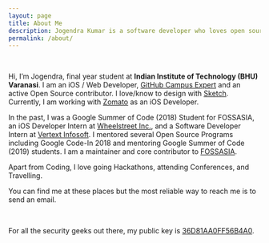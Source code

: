```yaml
---
layout: page
title: About Me
description: Jogendra Kumar is a software developer who loves open source.
permalink: /about/
---
```

<br>

Hi, I’m Jogendra, final year student at **Indian Institute of Technology (BHU) Varanasi**. I am an iOS / Web Developer, [GitHub Campus Expert](https://githubcampus.expert/jogendra/) and an active Open Source contributor. I love/know to design with [Sketch](https://www.sketchapp.com/). Currently, I am working with [Zomato](https://www.zomato.com/) as an iOS Developer.

In the past, I was a Google Summer of Code (2018) Student for FOSSASIA, an iOS Developer Intern at [Wheelstreet Inc.](https://www.wheelstreet.com/), and a Software Developer Intern at [Vertext Infosoft](https://vertexinfosoft.com/). I mentored several Open Source Programs including Google Code-In 2018 and mentoring Google Summer of Code (2019) students. I am a maintainer and core contributor to [FOSSASIA](https://fossasia.org/).

Apart from Coding, I love going Hackathons, attending Conferences, and Travelling.

You can find me at these places but the most reliable way to reach me is to send an email.

<div align="center">
<p>
<a href="mailto:jogendra.iitbhu@gmail.com"><i class="fa fa-envelope-o fa-fw" aria-hidden="true" style="font-size:40px;color:#2980b9"></i></a>
&nbsp; &nbsp; &nbsp;
<a href="https://github.com/jogendra"><i class="fa fa-github" aria-hidden="true" style="font-size:40px;color:#2980b9"></i></a>
&nbsp; &nbsp; &nbsp;
<a href="https://twitter.com/jogendrafx"><i class="fa fa-twitter" aria-hidden="true" style="font-size:40px;color:#2980b9"></i></a>
&nbsp; &nbsp; &nbsp;
<a href="https://www.linkedin.com/in/jogendrasingh24/"><i class="fa fa-linkedin" aria-hidden="true" style="font-size:40px;color:#2980b9"></i></a>
&nbsp; &nbsp; &nbsp;
</p>
</div>

For all the security geeks out there, my public key is [36D81AA0FF56B4A0](https://keybase.io/jogendra).

